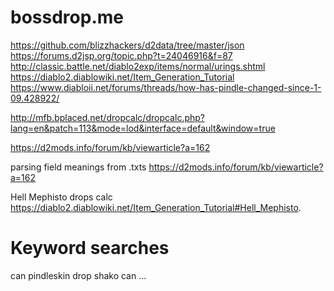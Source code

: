 # bossdrop.me

https://github.com/blizzhackers/d2data/tree/master/json
https://forums.d2jsp.org/topic.php?t=24046916&f=87
http://classic.battle.net/diablo2exp/items/normal/urings.shtml
https://diablo2.diablowiki.net/Item_Generation_Tutorial
https://www.diabloii.net/forums/threads/how-has-pindle-changed-since-1-09.428922/

http://mfb.bplaced.net/dropcalc/dropcalc.php?lang=en&patch=113&mode=lod&interface=default&window=true

https://d2mods.info/forum/kb/viewarticle?a=162

parsing field meanings from .txts
https://d2mods.info/forum/kb/viewarticle?a=162

Hell Mephisto drops calc
https://diablo2.diablowiki.net/Item_Generation_Tutorial#Hell_Mephisto.

# Keyword searches
can pindleskin drop shako
can ...

